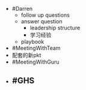 - #Darren
	- follow up questions
	- answer question
		- leadership structure
		- 学习经验
	- playbook
- #MeetingWithTeam
- 配套的新pkt
- #MeetingWithGuru
- #GHS
	-
